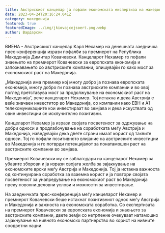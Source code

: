```yaml
---
title: Австрискиот канцелар ја пофали економската експертиза на македонскиот премиер
date: 2023-04-24T20:16:24.041Z
category: македонија
featured: true
featuredImage: ../img/jkiovajcejsoert.png.webp
author: Вардарски
---
```


ВИЕНА - Австрискиот канцелар Карл Нехамер на денешната заедничка прес-конференција изрази пофалби за премиерот на Република Македонија Димитар Ковачевски. Канцеларот Нехамер го пофали знаењето на премиерот Ковачевски за европската економија и запознавањето со австриските компании, опишувајќи го како мост за економскиот раст на Македонија.

„Македонија има премиер кој многу добро ја познава европската економија, многу добро ги познава австриските компании и во овој поглед претставува мост за продолжување на економскиот раст на Македонија“, рече канцеларот Нехамер. Тој истакна и дека Австрија е веќе значаен инвеститор во Македонија, со компании како ЕВН и А1 телекомуникациите кои инвестираат во земјава и дека искуствата од овие инвестиции се исклучително позитивни.

Канцеларот Нехамер ја изрази својата посветеност за одржување на добри односи и продлабочување на соработката меѓу Австрија и Македонија, наведувајќи дека двете страни имаат корист од таквите односи. Тој го пофали позитивното влијание на австриските инвестиции во Македонија и го потврди потенцијалот за понатамошен раст на австриските компании во земјава.

Премиерот Ковачевски му се заблагодари на канцеларот Нехамер за убавите зборови и ја изрази својата желба за зајакнување на економските врски меѓу Австрија и Македонија. Тој ја истакна важноста од континуирана соработка за взаемна корист и ја повтори својата посветеност за унапредување на економскиот раст во Македонија преку поволни деловни услови и можности за инвестирање.

На заедничката прес-конференција меѓу канцеларот Нехамер и премиерот Ковачевски беше истакнат позитивниот однос меѓу Австрија и Македонија и важноста на економската соработка. Со експертизата на премиерот Ковачевски за европската економија и знаењето за австриските компании, двете земји со нетрпение очекуваат натамошно зајакнување на нивното економско партнерство во корист на нивните соодветни нации.
